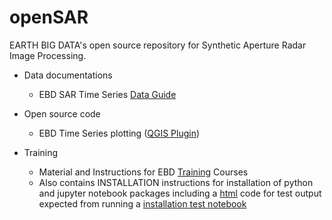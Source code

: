 # openSAR
EARTH BIG DATA's open source repository for Synthetic Aperture Radar Image Processing. 

* Data documentations
  * EBD SAR Time Series [Data Guide](doc/EBD_DataGuide.md)

* Open source code
  * EBD Time Series plotting ([QGIS Plugin](QGIS/plugins/Timeseries_vrt))

* Training
  * Material and Instructions for EBD [Training](training) Courses
  * Also contains INSTALLATION instructions for installation of python and jupyter notebook packages including a [html](training/html/InstallationTest.html) code for test output expected from running a [installation test notebook](training/notebooks/InstallationTest.ipynb)
